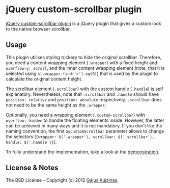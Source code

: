 # jQuery custom-scrollbar plugin

[jQuery custom-scrollbar plugin](https://github.com/anuary/ay-custom-scrollbar/) is a jQuery plugin that gives a custom look to the native browser scrollbar.

## Usage

This plugin utilises styling trickery to hide the original scrollbar. Therefore, you need a content wrapping element (`.wrapper`) with a fixed height and `overflow-y: scroll`, and the inner content wrapping element (note, that it is selected using `sl.wrapper.find('>').eq(0)`) that is used by the plugin to calculate the original content height.

The scrollbar element (`.scrollbar`) with the custom handle (`.handle`) is self explanatory. Nevertheless, note that `.scrollbar` and `.handle` should have `position: relative` and `position: absolute` respectively. `.scrollbar` does not need to be the same height as the `.wrapper`.

Optionally, you need a wrapping element (`.custom-scrollbar`) with `overflow: hidden` to handle the floating elements inside. However, the latter can be achieved in many ways and it is not mandatory. If you don't like the naming convention, the first `ayCustomScrollbar` parameter allows to change the selectors (`{wrapper: $('.wrapper'), scrollbar: $('.scrollbar'), handle: $('.handle')}`).

To fully understand the implementation, take a look at the [demonstration](https://dev.anuary.com/680a3c94-9651-550f-abca-e853613eb9ce/).

## License & Notes

The BSD License - Copyright (c) 2012 [Gajus Kuizinas](http://anuary.com/gajus).